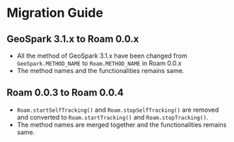# Migration Guide

## GeoSpark 3.1.x to Roam 0.0.x

- All the method of GeoSpark 3.1.x have been changed from `GeoSpark.METHOD_NAME` to `Roam.METHOD_NAME` in Roam 0.0.x
- The method names and the functionalities remains same.

## Roam 0.0.3 to Roam 0.0.4

- `Roam.startSelfTracking()` and `Roam.stopSelfTracking()` are removed and converted to `Roam.startTracking()` and `Roam.stopTracking()`.
- The method names are merged together and the functionalities remains same.